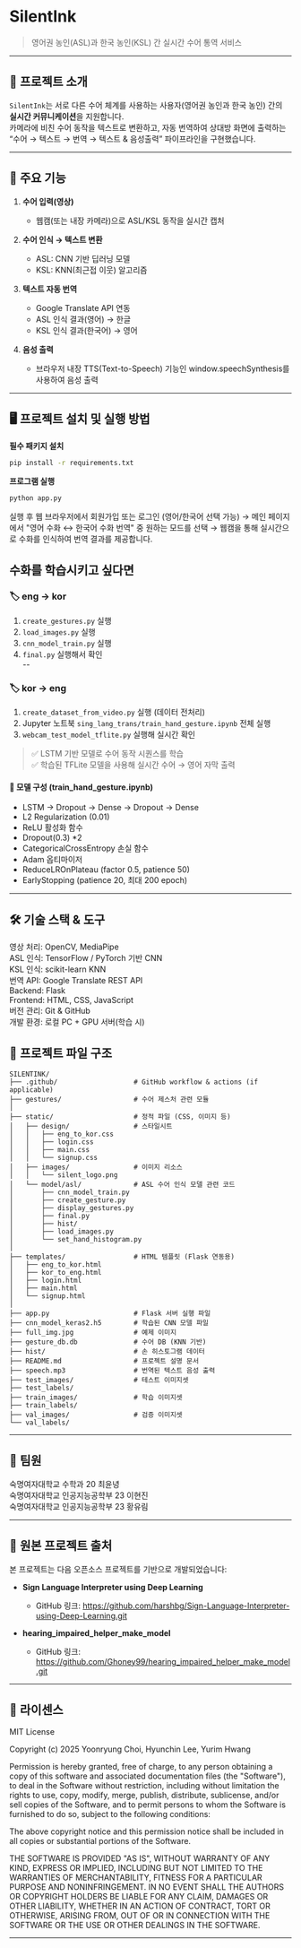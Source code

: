 # SilentInk

> 영어권 농인(ASL)과 한국 농인(KSL) 간 실시간 수어 통역 서비스

---

## 📖 프로젝트 소개
`SilentInk`는 서로 다른 수어 체계를 사용하는 사용자(영어권 농인과 한국 농인) 간의 **실시간 커뮤니케이션**을 지원합니다.  
카메라에 비친 수어 동작을 텍스트로 변환하고, 자동 번역하여 상대방 화면에 출력하는 “수어 → 텍스트 → 번역 → 텍스트 & 음성출력” 파이프라인을 구현했습니다.

---

## 🎯 주요 기능
1. **수어 입력(영상)**  
   - 웹캠(또는 내장 카메라)으로 ASL/KSL 동작을 실시간 캡처

2. **수어 인식 → 텍스트 변환**  
   - ASL: CNN 기반 딥러닝 모델  
   - KSL: KNN(최근접 이웃) 알고리즘

3. **텍스트 자동 번역**  
   - Google Translate API 연동  
   - ASL 인식 결과(영어) → 한글  
   - KSL 인식 결과(한국어) → 영어

4. **음성 출력**  
   - 브라우저 내장 TTS(Text-to-Speech) 기능인 window.speechSynthesis를 사용하여 음성 출력

---

## 🖥️ 프로젝트 설치 및 실행 방법
**필수 패키지 설치**
```bash
pip install -r requirements.txt
```

**프로그램 실행**
```bash
python app.py
```
실행 후 웹 브라우저에서 회원가입 또는 로그인 (영어/한국어 선택 가능) →
메인 페이지에서 "영어 수화 ↔ 한국어 수화 번역" 중 원하는 모드를 선택 →
웹캠을 통해 실시간으로 수화를 인식하여 번역 결과를 제공합니다.

## **수화를 학습시키고 싶다면**

### 🏷️ eng → kor
1. `create_gestures.py` 실행  
2. `load_images.py` 실행  
3. `cnn_model_train.py` 실행  
4. `final.py` 실행해서 확인  
--
### 🏷️ kor → eng
1. `create_dataset_from_video.py` 실행 (데이터 전처리)
2. Jupyter 노트북 `sing_lang_trans/train_hand_gesture.ipynb` 전체 실행  
3. `webcam_test_model_tflite.py` 실행해 실시간 확인  

> ✅ LSTM 기반 모델로 수어 동작 시퀀스를 학습  
> ✅ 학습된 TFLite 모델을 사용해 실시간 수어 → 영어 자막 출력  

#### 🔧 모델 구성 (train_hand_gesture.ipynb)

- LSTM → Dropout → Dense → Dropout → Dense  
- L2 Regularization (0.01)  
- ReLU 활성화 함수  
- Dropout(0.3) *2  
- CategoricalCrossEntropy 손실 함수  
- Adam 옵티마이저  
- ReduceLROnPlateau (factor 0.5, patience 50)  
- EarlyStopping (patience 20, 최대 200 epoch)

---

## 🛠️ 기술 스택 & 도구
영상 처리: OpenCV, MediaPipe <br>
ASL 인식: TensorFlow / PyTorch 기반 CNN <br>
KSL 인식: scikit-learn KNN <br>
번역 API: Google Translate REST API <br>
Backend: Flask <br>
Frontend: HTML, CSS, JavaScript <br>
버전 관리: Git & GitHub <br>
개발 환경: 로컬 PC + GPU 서버(학습 시) <br>

## 📂 프로젝트 파일 구조
```plaintext
SILENTINK/
├── .github/                   # GitHub workflow & actions (if applicable)
├── gestures/                  # 수어 제스처 관련 모듈
│
├── static/                    # 정적 파일 (CSS, 이미지 등)
│   ├── design/                # 스타일시트
│   │   ├── eng_to_kor.css
│   │   ├── login.css
│   │   ├── main.css
│   │   └── signup.css
│   ├── images/                # 이미지 리소스
│   │   └── silent_logo.png
│   └── model/asl/             # ASL 수어 인식 모델 관련 코드
│       ├── cnn_model_train.py
│       ├── create_gesture.py
│       ├── display_gestures.py
│       ├── final.py
│       ├── hist/
│       ├── load_images.py
│       └── set_hand_histogram.py
│
├── templates/                 # HTML 템플릿 (Flask 연동용)
│   ├── eng_to_kor.html
│   ├── kor_to_eng.html
│   ├── login.html
│   ├── main.html
│   └── signup.html
│
├── app.py                     # Flask 서버 실행 파일
├── cnn_model_keras2.h5        # 학습된 CNN 모델 파일
├── full_img.jpg               # 예제 이미지
├── gesture_db.db              # 수어 DB (KNN 기반)
├── hist/                      # 손 히스토그램 데이터
├── README.md                  # 프로젝트 설명 문서
├── speech.mp3                 # 번역된 텍스트 음성 출력
├── test_images/               # 테스트 이미지셋
├── test_labels/
├── train_images/              # 학습 이미지셋
├── train_labels/
├── val_images/                # 검증 이미지셋
└── val_labels/
```

---

## 👥 팀원
숙명여자대학교 수학과 20 최윤녕<br>
숙명여자대학교 인공지능공학부 23 이현진<br>
숙명여자대학교 인공지능공학부 23 황유림

---

## 🔗 원본 프로젝트 출처

본 프로젝트는 다음 오픈소스 프로젝트를 기반으로 개발되었습니다:

- **Sign Language Interpreter using Deep Learning**  
  - GitHub 링크: https://github.com/harshbg/Sign-Language-Interpreter-using-Deep-Learning.git
    
- **hearing_impaired_helper_make_model**  
  - GitHub 링크: https://github.com/Ghoney99/hearing_impaired_helper_make_model.git
 
---

## 📜 라이센스 
MIT License

Copyright (c) 2025 Yoonryung Choi, Hyunchin Lee, Yurim Hwang

Permission is hereby granted, free of charge, to any person obtaining a copy
of this software and associated documentation files (the "Software"), to deal
in the Software without restriction, including without limitation the rights
to use, copy, modify, merge, publish, distribute, sublicense, and/or sell
copies of the Software, and to permit persons to whom the Software is
furnished to do so, subject to the following conditions:

The above copyright notice and this permission notice shall be included in all
copies or substantial portions of the Software.

THE SOFTWARE IS PROVIDED "AS IS", WITHOUT WARRANTY OF ANY KIND, EXPRESS OR
IMPLIED, INCLUDING BUT NOT LIMITED TO THE WARRANTIES OF MERCHANTABILITY,
FITNESS FOR A PARTICULAR PURPOSE AND NONINFRINGEMENT. IN NO EVENT SHALL THE
AUTHORS OR COPYRIGHT HOLDERS BE LIABLE FOR ANY CLAIM, DAMAGES OR OTHER
LIABILITY, WHETHER IN AN ACTION OF CONTRACT, TORT OR OTHERWISE, ARISING FROM,
OUT OF OR IN CONNECTION WITH THE SOFTWARE OR THE USE OR OTHER DEALINGS IN THE
SOFTWARE.


---
